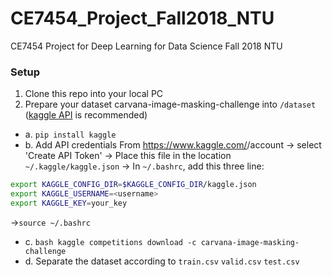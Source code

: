 # CE7454_Project_Fall2018_NTU
CE7454 Project for Deep Learning for Data Science  Fall 2018 NTU 


### Setup

1. Clone this repo into your local PC
2. Prepare your dataset carvana-image-masking-challenge into `/dataset` ([kaggle API](https://github.com/Kaggle/kaggle-api) is recommended)
  - a. `pip install kaggle`
  - b. Add API credentials 
  From https://www.kaggle.com/<username>/account -> select 'Create API Token' -> Place this file in the location `~/.kaggle/kaggle.json` -> 
  In `~/.bashrc`, add this three line: 
  
  ```bash
export KAGGLE_CONFIG_DIR=$KAGGLE_CONFIG_DIR/kaggle.json
export KAGGLE_USERNAME=<username>
export KAGGLE_KEY=your_key
```
  ->`source ~/.bashrc`
  - c. ```bash
  kaggle competitions download -c carvana-image-masking-challenge```
  - d. Separate the dataset according to `train.csv` `valid.csv` `test.csv`
